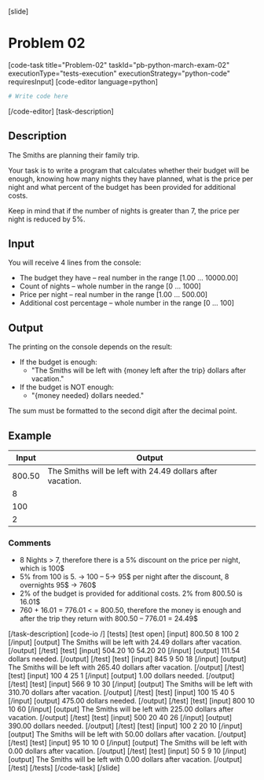 ﻿[slide]
# Problem 02
[code-task title="Problem-02" taskId="pb-python-march-exam-02" executionType="tests-execution" executionStrategy="python-code" requiresInput]
[code-editor language=python]
```python
# Write code here
```
[/code-editor]
[task-description]
## Description
The Smiths are planning their family trip. 

Your task is to write a program that calculates whether their budget will be enough, knowing how many nights they have planned, what is the price per night and what percent of the budget has been provided for additional costs.

Keep in mind that if the number of nights is greater than 7, the price per night is reduced by 5%.

## Input
You will receive 4 lines from the console:
- The budget they have – real number in the range [1.00 … 10000.00]
- Count of nights – whole number in the range [0 … 1000]
- Price per night – real number in the range [1.00 … 500.00]
- Additional cost percentage – whole number in the range [0 … 100]

## Output
The printing on the console depends on the result:
- If the budget is enough:
	- "The Smiths will be left with \{money left after the trip\} dollars after vacation."
- If the budget is NOT enough:
	- "\{money needed\} dollars needed."

The sum must be formatted to the second digit after the decimal point.

## Example
| **Input** | **Output** |
| --- | --- |
| 800.50 | The Smiths will be left with 24.49 dollars after vacation. |
| 8 | |
| 100 | |
| 2 | |

### Comments
- 8 Nights > 7, therefore there is a 5% discount on the price per night, which is 100$
- 5% from 100 is 5. -> 100 – 5-> 95$ per night after the discount, 8 overnights 95$ -> 760$
- 2% of the budget is provided for additional costs. 2% from 800.50 is 16.01$
- 760 + 16.01 = 776.01 < = 800.50, therefore the money is enough and after the trip they return with 800.50 – 776.01 = 24.49$
 
[/task-description]
[code-io /]
[tests]
[test open]
[input]
800.50
8
100
2
[/input]
[output]
The Smiths will be left with 24.49 dollars after vacation.
[/output]
[/test]
[test]
[input]
504.20
10
54.20
20
[/input]
[output]
111.54 dollars needed.
[/output]
[/test]
[test]
[input]
845
9
50
18
[/input]
[output]
The Smiths will be left with 265.40 dollars after vacation.
[/output]
[/test]
[test]
[input]
100
4
25
1
[/input]
[output]
1.00 dollars needed.
[/output]
[/test]
[test]
[input]
566
9
10
30
[/input]
[output]
The Smiths will be left with 310.70 dollars after vacation.
[/output]
[/test]
[test]
[input]
100
15
40
5
[/input]
[output]
475.00 dollars needed.
[/output]
[/test]
[test]
[input]
800
10
10
60
[/input]
[output]
The Smiths will be left with 225.00 dollars after vacation.
[/output]
[/test]
[test]
[input]
500
20
40
26
[/input]
[output]
390.00 dollars needed.
[/output]
[/test]
[test]
[input]
100
2
20
10
[/input]
[output]
The Smiths will be left with 50.00 dollars after vacation.
[/output]
[/test]
[test]
[input]
95
10
10
0
[/input]
[output]
The Smiths will be left with 0.00 dollars after vacation.
[/output]
[/test]
[test]
[input]
50
5
9
10
[/input]
[output]
The Smiths will be left with 0.00 dollars after vacation.
[/output]
[/test]
[/tests]
[/code-task]
[/slide]